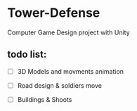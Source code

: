# Tower-Defense
Computer Game Design project with Unity

## todo list:

- [ ] 3D Models and movments animation
- [ ] Road design & soldiers move 
- [ ] Buildings & Shoots

